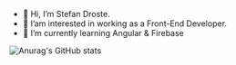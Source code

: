 - 👋 Hi, I’m Stefan Droste.
- 👀 I’am interested in working as a Front-End Developer.
- 🌱 I’m currently learning Angular & Firebase

![Anurag's GitHub stats](https://github-readme-stats.vercel.app/api?username=gimli1972&show_icons=true&theme=radical)

<!---
Gimli72/Gimli72 is a ✨ special ✨ repository because its `README.md` (this file) appears on your GitHub profile.
You can click the Preview link to take a look at your changes.
--->
